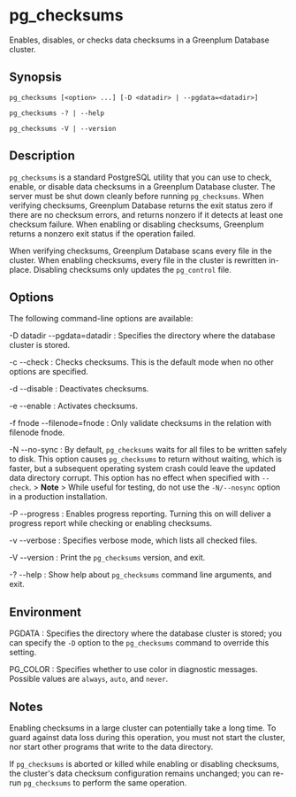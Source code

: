 # pg_checksums

Enables, disables, or checks data checksums in a Greenplum Database cluster.

## <a id="section2"></a>Synopsis 

``` {#client_util_synopsis}
pg_checksums [<option> ...] [-D <datadir> | --pgdata=<datadir>]

pg_checksums -? | --help

pg_checksums -V | --version
```

## <a id="section3"></a>Description 

`pg_checksums` is a standard PostgreSQL utility that you can use to check, enable, or disable data checksums in a Greenplum Database cluster. The server must be shut down cleanly before running `pg_checksums`. When verifying checksums, Greenplum Database returns the exit status zero if there are no checksum errors, and returns nonzero if it detects at least one checksum failure. When enabling or disabling checksums, Greenplum returns a nonzero exit status if the operation failed.

When verifying checksums, Greenplum Database scans every file in the cluster. When enabling checksums, every file in the cluster is rewritten in-place. Disabling checksums only updates the `pg_control` file.


## <a id="section4"></a>Options 

The following command-line options are available:

-D datadir
--pgdata=datadir
:   Specifies the directory where the database cluster is stored.

-c
--check
:   Checks checksums. This is the default mode when no other options are specified.

-d
--disable
:   Deactivates checksums.

-e
--enable
:   Activates checksums.

-f fnode
--filenode=fnode
:   Only validate checksums in the relation with filenode fnode.

-N
--no-sync
:   By default, `pg_checksums` waits for all files to be written safely to disk. This option causes `pg_checksums` to return without waiting, which is faster, but a subsequent operating system crash could leave the updated data directory corrupt. This option has no effect when specified with `--check`.
    > **Note**
    > While useful for testing, do not use the `-N/--nosync` option in a production installation.

-P
--progress
:   Enables progress reporting. Turning this on will deliver a progress report while checking or enabling checksums.

-v
--verbose
:   Specifies verbose mode, which lists all checked files.

-V
--version
:   Print the `pg_checksums` version, and exit.

-?
--help
:   Show help about `pg_checksums` command line arguments, and exit.


## <a id="section6e"></a>Environment

PGDATA
:   Specifies the directory where the database cluster is stored; you can specify the `-D` option to the `pg_checksums` command to override this setting.

PG_COLOR
:   Specifies whether to use color in diagnostic messages. Possible values are `always`, `auto`, and `never`.

 
## <a id="section7"></a>Notes 

Enabling checksums in a large cluster can potentially take a long time. To guard against data loss during this operation, you must not start the cluster, nor start other programs that write to the data directory.

If `pg_checksums` is aborted or killed while enabling or disabling checksums, the cluster's data checksum configuration remains unchanged; you can re-run `pg_checksums` to perform the same operation.

